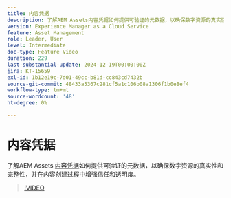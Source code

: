 ```yaml
---
title: 内容凭据
description: 了解AEM Assets内容凭据如何提供可验证的元数据，以确保数字资源的真实性和完整性。
version: Experience Manager as a Cloud Service
feature: Asset Management
role: Leader, User
level: Intermediate
doc-type: Feature Video
duration: 229
last-substantial-update: 2024-12-19T00:00:00Z
jira: KT-15659
exl-id: 1b12e19c-7d01-49cc-b81d-cc843cd7432b
source-git-commit: 48433a5367c281cf5a1c106b08a1306f1b0e8ef4
workflow-type: tm+mt
source-wordcount: '48'
ht-degree: 0%

---
```



# 内容凭据

了解AEM Assets [内容凭据](https://experienceleague.adobe.com/zh-hans/docs/experience-manager-cloud-service/content/assets/assets-view/content-credentials)如何提供可验证的元数据，以确保数字资源的真实性和完整性，并在内容创建过程中增强信任和透明度。

>[!VIDEO](https://video.tv.adobe.com/v/3441721/?learn=on&enablevpops&captions=chi_hans)
